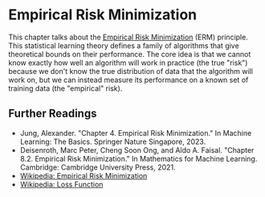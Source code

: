 # Empirical Risk Minimization

This chapter talks about the
[Empirical Risk Minimization](https://en.wikipedia.org/wiki/Empirical_risk_minimization)
(ERM) principle. This statistical learning theory defines a family of algorithms
that give theoretical bounds on their performance. The core idea is that we
cannot know exactly how well an algorithm will work in practice (the true
"risk") because we don't know the true distribution of data that the algorithm
will work on, but we can instead measure its performance on a known set of
training data (the "empirical" risk).

## Further Readings

-   Jung, Alexander. "Chapter 4. Empirical Risk Minimization." In Machine
    Learning: The Basics. Springer Nature Singapore, 2023.
-   Deisenroth, Marc Peter, Cheng Soon Ong, and Aldo A. Faisal. "Chapter 8.2.
    Empirical Risk Minimization." In Mathematics for Machine Learning.
    Cambridge: Cambridge University Press, 2021.
-   [Wikipedia: Empirical Risk Minimization](https://en.wikipedia.org/wiki/Empirical_risk_minimization)
-   [Wikipedia: Loss Function](https://en.wikipedia.org/wiki/Loss_function)
